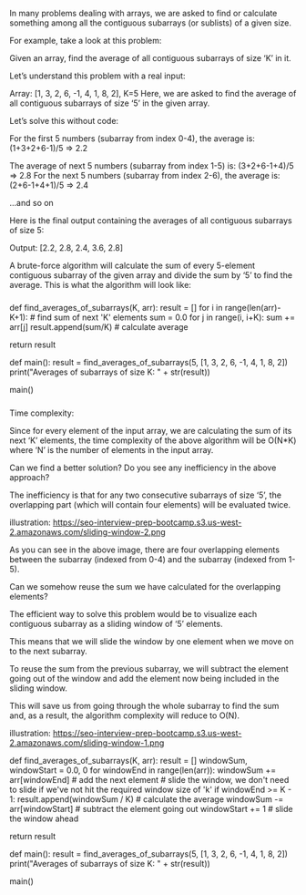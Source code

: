 In many problems dealing with arrays, we are asked to find or calculate something among all the contiguous subarrays (or sublists) of a given size.

For example, take a look at this problem:

Given an array, find the average of all contiguous subarrays of size ‘K’ in it.

Let’s understand this problem with a real input:

Array: [1, 3, 2, 6, -1, 4, 1, 8, 2], K=5
Here, we are asked to find the average of all contiguous subarrays of size ‘5’ in the given array.

Let’s solve this without code:

For the first 5 numbers (subarray from index 0-4), the average is: (1+3+2+6-1)/5 => 2.2

The average of next 5 numbers (subarray from index 1-5) is: (3+2+6-1+4)/5 => 2.8
For the next 5 numbers (subarray from index 2-6), the average is: (2+6-1+4+1)/5 => 2.4

…and so on

Here is the final output containing the averages of all contiguous subarrays of size 5:

Output: [2.2, 2.8, 2.4, 3.6, 2.8]

A brute-force algorithm will calculate the sum of every 5-element contiguous subarray of the given array and divide the sum by ‘5’ to find the average. This is what the algorithm will look like:

#####

def find_averages_of_subarrays(K, arr):
  result = []
  for i in range(len(arr)-K+1):
    # find sum of next 'K' elements
    sum = 0.0
    for j in range(i, i+K):
      sum += arr[j]
    result.append(sum/K)  # calculate average

  return result


def main():
  result = find_averages_of_subarrays(5, [1, 3, 2, 6, -1, 4, 1, 8, 2])
  print("Averages of subarrays of size K: " + str(result))


main()

#####

Time complexity: 

Since for every element of the input array, we are calculating the sum of its next ‘K’ elements, the time complexity of the above algorithm will be O(N*K) where ‘N’ is the number of elements in the input array.

Can we find a better solution?
Do you see any inefficiency in the above approach?

The inefficiency is that for any two consecutive subarrays of size ‘5’,
the overlapping part (which will contain four elements) will be evaluated twice.

illustration:
https://seo-interview-prep-bootcamp.s3.us-west-2.amazonaws.com/sliding-window-2.png


As you can see in the above image, there are four overlapping elements between the subarray (indexed from 0-4) and the subarray (indexed from 1-5).

Can we somehow reuse the sum we have calculated for the overlapping elements?

The efficient way to solve this problem would be to visualize each contiguous subarray as a sliding window of ‘5’ elements.

This means that we will slide the window by one element when we move on to the next subarray. 

To reuse the sum from the previous subarray, we will subtract the element going out of the window and add the element now being included in the sliding window.

This will save us from going through the whole subarray to find the sum and, as a result, the algorithm complexity will reduce to O(N).

illustration:
https://seo-interview-prep-bootcamp.s3.us-west-2.amazonaws.com/sliding-window-1.png

def find_averages_of_subarrays(K, arr):
  result = []
  windowSum, windowStart = 0.0, 0
  for windowEnd in range(len(arr)):
    windowSum += arr[windowEnd]  # add the next element
    # slide the window, we don't need to slide if we've not hit the required window size of 'k'
    if windowEnd >= K - 1:
      result.append(windowSum / K)  # calculate the average
      windowSum -= arr[windowStart]  # subtract the element going out
      windowStart += 1  # slide the window ahead

  return result


def main():
  result = find_averages_of_subarrays(5, [1, 3, 2, 6, -1, 4, 1, 8, 2])
  print("Averages of subarrays of size K: " + str(result))


main()
